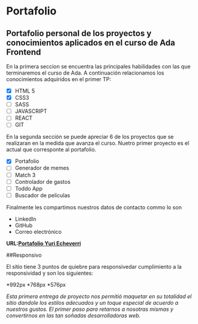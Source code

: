 # Portafolio
## Portafolio personal de los proyectos y conocimientos aplicados en el curso de Ada Frontend

En la primera seccion se encuentra las principales habilidades con las que terminaremos el curso de Ada. A continuación relacionamos los conocimientos adquiridos en el primer TP:
- [X] HTML 5
- [X] CSS3
- [ ] SASS
- [ ] JAVASCRIPT
- [ ] REACT
- [ ] GIT

En la segunda sección se puede apreciar 6 de los proyectos que se realizaran en la medida que avanza el curso. Nuetro primer proyecto es el actual que corresponte al portafolio. 
- [X] Portafolio
- [ ] Generador de memes
- [ ] Match 3
- [ ] Controlador de gastos 
- [ ] Toddo App
- [ ] Buscador de peliculas

Finalmente les compartimos nuestros datos de contacto commo lo son 
* LinkedIn
* GitHub
* Correo electrónico

**URL:[Portafolio Yuri Echeverri](https://yuriecheverri.github.io/personal-portfolio/)**

##Responsivo

El sitio tiene 3 puntos de quiebre para responsivedar cumplimiento  a la responsividad y son los siguientes:

*992px
*768px
*576px

*Esta primera entrega de proyecto nos permitió maquetar en su totalidad el sitio dandole los estilos adecuados y un toque especial de acuerdo a nuestros gustos. El primer paso para retarnos a nosotras mismas y convertirnos en las tan soñadas desarrolladoras web.* 

